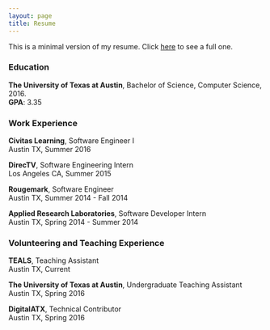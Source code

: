 ```yaml
---
layout: page
title: Resume
---
```


This is a minimal version of my resume. Click [here](http://danielvudao.me/static/DanielDaoResume.pdf) to see a full one.

### Education
**The University of Texas at Austin**, Bachelor of Science, Computer Science, 2016.     
**GPA**: 3.35

### Work Experience
**Civitas Learning**, Software Engineer I                                                                
Austin TX, Summer 2016


**DirecTV**, Software Engineering Intern                                                                
Los Angeles CA, Summer 2015

**Rougemark**, Software Engineer                                                               
Austin TX, Summer 2014 - Fall 2014

**Applied Research Laboratories**, Software Developer Intern                                                               
Austin TX, Spring 2014 - Summer 2014

### Volunteering and Teaching Experience
**TEALS**, Teaching Assistant                                                               
Austin TX, Current

**The University of Texas at Austin**, Undergraduate Teaching Assistant                                                               
Austin TX, Spring 2016

**DigitalATX**, Technical Contributor                                                               
Austin TX, Spring 2016
